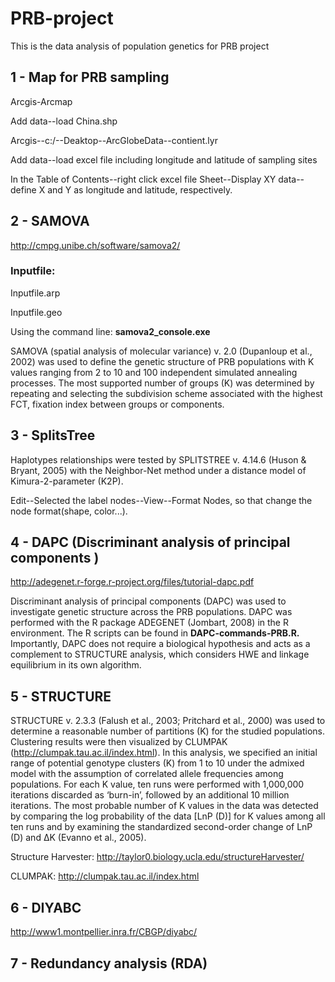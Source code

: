 # PRB-project
This is the data analysis of population genetics for PRB project

## 1 - Map for PRB sampling

Arcgis-Arcmap

Add data--load China.shp

Arcgis--c:/--Deaktop--ArcGlobeData--contient.lyr

Add data--load excel file including longitude and latitude of sampling sites

In the Table of Contents--right click excel file Sheet--Display XY data--define X and Y as longitude and latitude, respectively. 


## 2 - SAMOVA

http://cmpg.unibe.ch/software/samova2/

### Inputfile:

Inputfile.arp

Inputfile.geo

Using the command line: **samova2_console.exe**

SAMOVA (spatial analysis of molecular variance) v. 2.0 (Dupanloup et al., 2002) was used to define the genetic structure of PRB populations with K values ranging from 2 to 10 and 100 independent simulated annealing processes. The most supported number of groups (K) was determined by repeating and selecting the subdivision scheme associated with the highest FCT, fixation index between groups or components. 

## 3 - SplitsTree

Haplotypes relationships were tested by SPLITSTREE v. 4.14.6 (Huson & Bryant, 2005) with the Neighbor-Net method under a distance model of Kimura-2-parameter (K2P). 

Edit--Selected the label nodes--View--Format Nodes, so that change the node format(shape, color...). 

## 4 - DAPC (Discriminant analysis of principal components )

http://adegenet.r-forge.r-project.org/files/tutorial-dapc.pdf

Discriminant analysis of principal components (DAPC) was used to investigate genetic structure across the PRB populations. DAPC was performed with the R package ADEGENET (Jombart, 2008) in the R environment. The R scripts can be found in **DAPC-commands-PRB.R.** Importantly, DAPC does not require a biological hypothesis and acts as a complement to STRUCTURE analysis, which considers HWE and linkage equilibrium in its own algorithm. 

## 5 - STRUCTURE

STRUCTURE v. 2.3.3 (Falush et al., 2003; Pritchard et al., 2000) was used to determine a reasonable number of partitions (K) for the studied populations. Clustering results were then visualized by CLUMPAK (http://clumpak.tau.ac.il/index.html). In this analysis, we specified an initial range of potential genotype clusters (K) from 1 to 10 under the admixed model with the assumption of correlated allele frequencies among populations. For each K value, ten runs were performed with 1,000,000 iterations discarded as ‘burn-in’, followed by an additional 10 million iterations. The most probable number of K values in the data was detected by comparing the log probability of the data [LnP (D)] for K values among all ten runs and by examining the standardized second-order change of LnP (D) and ΔK (Evanno et al., 2005).

Structure Harvester: http://taylor0.biology.ucla.edu/structureHarvester/

CLUMPAK: http://clumpak.tau.ac.il/index.html

## 6 - DIYABC

http://www1.montpellier.inra.fr/CBGP/diyabc/



## 7 - Redundancy analysis (RDA)





